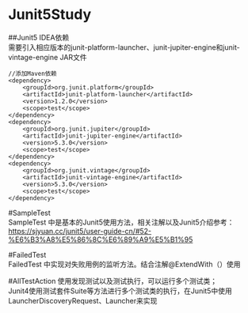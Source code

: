 Junit5Study  
==============  
##Junit5 IDEA依赖  
    需要引入相应版本的junit-platform-launcher、junit-jupiter-engine和junit-vintage-engine JAR文件  
    
    //添加Maven依赖  
    <dependency>
        <groupId>org.junit.platform</groupId>
        <artifactId>junit-platform-launcher</artifactId>
        <version>1.2.0</version>
        <scope>test</scope>
    </dependency>
    <dependency>
        <groupId>org.junit.jupiter</groupId>
        <artifactId>junit-jupiter-engine</artifactId>
        <version>5.3.0</version>
        <scope>test</scope>
    </dependency>
    <dependency>
        <groupId>org.junit.vintage</groupId>
        <artifactId>junit-vintage-engine</artifactId>
        <version>5.3.0</version>
        <scope>test</scope>
    </dependency>
  
#SampleTest  
    SampleTest 中是基本的Junit5使用方法，相关注解以及Junit5介绍参考：  
    https://sjyuan.cc/junit5/user-guide-cn/#52-%E6%B3%A8%E5%86%8C%E6%89%A9%E5%B1%95  
    
#FailedTest  
    FailedTest 中实现对失败用例的监听方法。结合注解@ExtendWith（）使用  
    
#AllTestAction
    使用发现测试以及测试执行，可以运行多个测试类；  
    Junit4使用测试套件Suite等方法进行多个测试类的执行，在Junit5中使用LauncherDiscoveryRequest、Launcher来实现
